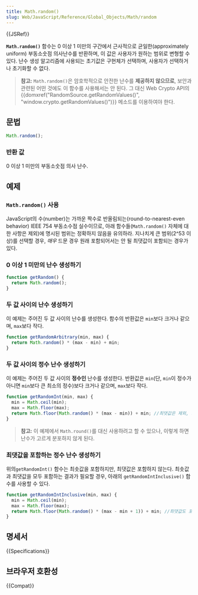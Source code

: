 ```yaml
---
title: Math.random()
slug: Web/JavaScript/Reference/Global_Objects/Math/random
---
```


{{JSRef}}

**`Math.random()`** 함수는 0 이상 1 미만의 구간에서 근사적으로 균일한(approximately uniform) 부동소숫점 의사난수를 반환하며, 이 값은 사용자가 원하는 범위로 변형할 수 있다. 난수 생성 알고리즘에 사용되는 초기값은 구현체가 선택하며, 사용자가 선택하거나 초기화할 수 없다.

> **참고:** `Math.random()`은 암호학적으로 안전한 난수를 **제공하지 않으므로**, 보안과 관련된 어떤 것에도 이 함수를 사용해서는 안 된다. 그 대신 Web Crypto API의 {{domxref("RandomSource.getRandomValues()", "window.crypto.getRandomValues()")}} 메소드를 이용하여야 한다.

## 문법

```js
Math.random();
```

### 반환 값

0 이상 1 미만의 부동소숫점 의사 난수.

## 예제

### `Math.random()` 사용

JavaScript의 수(number)는 가까운 짝수로 반올림되는(round-to-nearest-even behavior) IEEE 754 부동소수점 실수이므로, 아래 함수들(`Math.random()` 자체에 대한 사항은 제외)에 명시된 범위는 정확하지 않음을 유의하라. 지나치게 큰 범위(2^53 이상)를 선택할 경우, _매우_ 드문 경우 원래 포함되어서는 안 될 최댓값이 포함되는 경우가 있다.

### 0 이상 1 미만의 난수 생성하기

```js
function getRandom() {
  return Math.random();
}
```

### 두 값 사이의 난수 생성하기

이 예제는 주어진 두 값 사이의 난수를 생성한다. 함수의 반환값은 `min`보다 크거나 같으며, `max`보다 작다.

```js
function getRandomArbitrary(min, max) {
  return Math.random() * (max - min) + min;
}
```

### 두 값 사이의 정수 난수 생성하기

이 예제는 주어진 두 값 사이의 **정수인** 난수를 생성한다. 반환값은 `min`(단, `min`이 정수가 아니면 `min`보다 큰 최소의 정수)보다 크거나 같으며, `max`보다 작다.

```js
function getRandomInt(min, max) {
  min = Math.ceil(min);
  max = Math.floor(max);
  return Math.floor(Math.random() * (max - min)) + min; //최댓값은 제외, 최솟값은 포함
}
```

> **참고:** 이 예제에서 `Math.round()`를 대신 사용하려고 할 수 있으나, 이렇게 하면 난수가 고르게 분포하지 않게 된다.

### 최댓값을 포함하는 정수 난수 생성하기

위의`getRandomInt()` 함수는 최솟값을 포함하지만, 최댓값은 포함하지 않는다. 최솟값과 최댓값을 모두 포함하는 결과가 필요할 경우, 아래의 `getRandomIntInclusive()` 함수를 사용할 수 있다.

```js
function getRandomIntInclusive(min, max) {
  min = Math.ceil(min);
  max = Math.floor(max);
  return Math.floor(Math.random() * (max - min + 1)) + min; //최댓값도 포함, 최솟값도 포함
}
```

## 명세서

{{Specifications}}

## 브라우저 호환성

{{Compat}}

